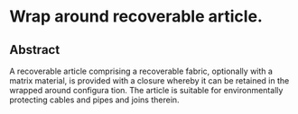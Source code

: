 # Wrap around recoverable article.

## Abstract
A recoverable article comprising a recoverable fabric, optionally with a matrix material, is provided with a closure whereby it can be retained in the wrapped around configura tion. The article is suitable for environmentally protecting cables and pipes and joins therein.